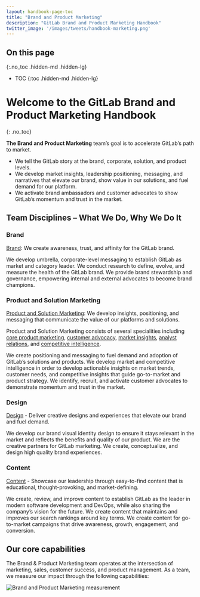 ```yaml
---
layout: handbook-page-toc
title: "Brand and Product Marketing"
description: "GitLab Brand and Product Marketing Handbook"
twitter_image: '/images/tweets/handbook-marketing.png'
---
```


<link rel="stylesheet" type="text/css" href="/stylesheets/biztech.css" />

## On this page
{:.no_toc .hidden-md .hidden-lg}

- TOC
{:toc .hidden-md .hidden-lg}

# <i class="fas fa-bullhorn fa-fw color-orange font-awesome"></i> Welcome to the GitLab Brand and Product Marketing Handbook 

{: .no_toc}

**The Brand and Product Marketing** team’s goal is to accelerate GitLab’s path to market. 

- We tell the GitLab story at the brand, corporate, solution, and product levels. 
- We develop market insights, leadership positioning, messaging, and narratives that elevate our brand, show value in our solutions, and fuel demand for our platform. 
- We activate brand ambassadors and customer advocates to show GitLab’s momentum and trust in the market.

## Team Disciplines – What We Do, Why We Do It

### Brand 

[Brand](/handbook/marketing/brand-and-product-marketing/brand/): We create awareness, trust, and affinity for the GitLab brand.

We develop umbrella, corporate-level messaging to establish GitLab as market and category leader. We conduct research to define, evolve, and measure the health of the GitLab brand. We provide brand stewardship and governance, empowering internal and external advocates to become brand champions. 

### Product and Solution Marketing

[Product and Solution Marketing](/handbook/marketing/brand-and-product-marketing/product-and-solution-marketing/): We develop insights, positioning, and messaging that communicate the value of our platforms and solutions. 

Product and Solution Marketing consists of several specialities including [core product marketing](/handbook/marketing/brand-and-product-marketing/product-and-solution-marketing/core-product-marketing/),  [customer advocacy](/handbook/marketing/brand-and-product-marketing/product-and-solution-marketing/customer-advocacy/), [market insights](/handbook/marketing/brand-and-product-marketing/product-and-solution-marketing/market-insights/), [analyst relations](/handbook/marketing/brand-and-product-marketing/product-and-solution-marketing/analyst-relations/), and [competitive intelligence](/handbook/marketing/brand-and-product-marketing/product-and-solution-marketing/competitive-intelligence/).

We create positioning and messaging to fuel demand and adoption of GitLab’s solutions and products. We develop market and competitive intelligence in order to develop actionable insights on market trends, customer needs, and competitive insights that guide go-to-market and product strategy. We identify, recruit, and activate customer advocates to demonstrate momentum and trust in the market. 

### Design

[Design](/handbook/marketing/brand-and-product-marketing/design/) - Deliver creative designs and experiences that elevate our brand and fuel demand.

We develop our brand visual identity design to ensure it stays relevant in the market and reflects the benefits and quality of our product. We are the creative partners for GitLab marketing. We create, conceptualize, and design high quality brand experiences. 

### Content 

[Content](/handbook/marketing/brand-and-product-marketing/content/) - Showcase our leadership through easy-to-find content that is educational, thought-provoking, and market-defining.

We create, review, and improve content to establish GitLab as the leader in modern software development and DevOps, while also sharing the company’s vision for the future. We create content that maintains and improves our search rankings around key terms. We create content for go-to-market campaigns that drive awareness, growth, engagement, and conversion. 

## Our core capabilities

The Brand & Product Marketing team operates at the intersection of marketing, sales, customer success, and product management. As a team, we measure our impact through the following capabilities:

![Brand and Product Marketing measurement](/images/handbook/marketing/brand-and-product-marketing/brand_and_product_marketing_measurement.png)